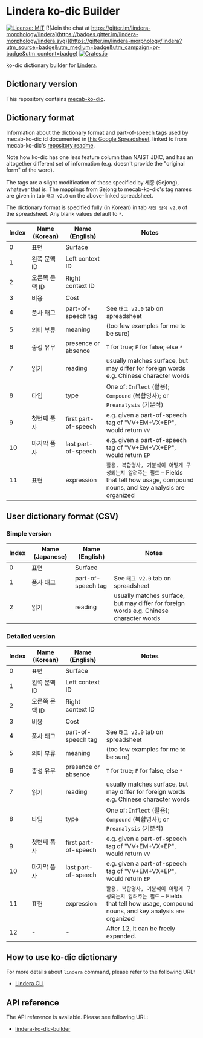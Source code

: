 # Lindera ko-dic Builder

[![License: MIT](https://img.shields.io/badge/License-MIT-yellow.svg)](https://opensource.org/licenses/MIT) [![Join the chat at https://gitter.im/lindera-morphology/lindera](https://badges.gitter.im/lindera-morphology/lindera.svg)](https://gitter.im/lindera-morphology/lindera?utm_source=badge&utm_medium=badge&utm_campaign=pr-badge&utm_content=badge) [![Crates.io](https://img.shields.io/crates/v/lindera-ko-dic-builder.svg)](https://crates.io/crates/lindera-ko-dic-builder)

ko-dic dictionary builder for [Lindera](https://github.com/lindera-morphology/lindera).

## Dictionary version

This repository contains [mecab-ko-dic](https://github.com/lindera-morphology/mecab-ko-dic).

## Dictionary format

Information about the dictionary format and part-of-speech tags used by mecab-ko-dic id documented in [this Google Spreadsheet](https://docs.google.com/spreadsheets/d/1-9blXKjtjeKZqsf4NzHeYJCrr49-nXeRF6D80udfcwY/edit#gid=589544265), linked to from mecab-ko-dic's [repository readme](https://bitbucket.org/eunjeon/mecab-ko-dic/src/master/README.md).

Note how ko-dic has one less feature column than NAIST JDIC, and has an altogether different set of information (e.g. doesn't provide the "original form" of the word).

The tags are a slight modification of those specified by 세종 (Sejong), whatever that is. The mappings from Sejong to mecab-ko-dic's tag names are given in tab `태그 v2.0` on the above-linked spreadsheet.

The dictionary format is specified fully (in Korean) in tab `사전 형식 v2.0` of the spreadsheet. Any blank values default to `*`.

| Index | Name (Korean) | Name (English) | Notes |
| --- | --- | --- | --- |
| 0 | 표면 | Surface | |
| 1 | 왼쪽 문맥 ID | Left context ID | |
| 2 | 오른쪽 문맥 ID | Right context ID | |
| 3 | 비용 | Cost | |
| 4 | 품사 태그 | part-of-speech tag | See `태그 v2.0` tab on spreadsheet  |
| 5 | 의미 부류 | meaning | (too few examples for me to be sure) |
| 6 | 종성 유무 | presence or absence | `T` for true; `F` for false; else `*` |
| 7 | 읽기 | reading | usually matches surface, but may differ for foreign words e.g. Chinese character words |
| 8 | 타입 | type | One of: `Inflect` (활용); `Compound` (복합명사); or `Preanalysis` (기분석) |
| 9 | 첫번째 품사 | first part-of-speech | e.g. given a part-of-speech tag of "VV+EM+VX+EP", would return `VV` |
| 10 | 마지막 품사 | last part-of-speech | e.g. given a part-of-speech tag of "VV+EM+VX+EP", would return `EP` |
| 11 | 표현 | expression | `활용, 복합명사, 기분석이 어떻게 구성되는지 알려주는 필드` – Fields that tell how usage, compound nouns, and key analysis are organized |

## User dictionary format (CSV)

### Simple version

| Index | Name (Japanese) | Name (English) | Notes |
| --- | --- | --- | --- |
| 0 | 표면 | Surface | |
| 1 | 품사 태그 | part-of-speech tag | See `태그 v2.0` tab on spreadsheet  |
| 2 | 읽기 | reading | usually matches surface, but may differ for foreign words e.g. Chinese character words |

### Detailed version

| Index | Name (Korean) | Name (English) | Notes |
| --- | --- | --- | --- |
| 0 | 표면 | Surface | |
| 1 | 왼쪽 문맥 ID | Left context ID | |
| 2 | 오른쪽 문맥 ID | Right context ID | |
| 3 | 비용 | Cost | |
| 4 | 품사 태그 | part-of-speech tag | See `태그 v2.0` tab on spreadsheet  |
| 5 | 의미 부류 | meaning | (too few examples for me to be sure) |
| 6 | 종성 유무 | presence or absence | `T` for true; `F` for false; else `*` |
| 7 | 읽기 | reading | usually matches surface, but may differ for foreign words e.g. Chinese character words |
| 8 | 타입 | type | One of: `Inflect` (활용); `Compound` (복합명사); or `Preanalysis` (기분석) |
| 9 | 첫번째 품사 | first part-of-speech | e.g. given a part-of-speech tag of "VV+EM+VX+EP", would return `VV` |
| 10 | 마지막 품사 | last part-of-speech | e.g. given a part-of-speech tag of "VV+EM+VX+EP", would return `EP` |
| 11 | 표현 | expression | `활용, 복합명사, 기분석이 어떻게 구성되는지 알려주는 필드` – Fields that tell how usage, compound nouns, and key analysis are organized |
| 12 | - | - | After 12, it can be freely expanded. |

## How to use ko-dic dictionary

For more details about `lindera` command, please refer to the following URL:

- [Lindera CLI](https://github.com/lindera-morphology/lindera/tree/main/lindera-cli)

## API reference

The API reference is available. Please see following URL:

- [lindera-ko-dic-builder](https://docs.rs/lindera-ko-dic-builder)
